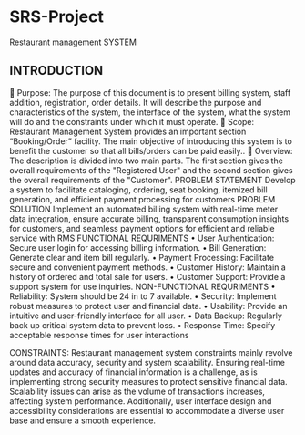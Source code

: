 # SRS-Project
Restaurant management SYSTEM

## INTRODUCTION
	Purpose:
The purpose of this document is to present billing system, staff addition, registration, order details. It will describe the purpose and characteristics of the system, the interface of the system, what the system will do and the constraints under which it must operate.
	Scope:
Restaurant Management System provides an important section “Booking/Order” facility. The main objective of introducing this system is to benefit the customer so that all bills/orders can be paid easily..
	Overview:
The description is divided into two main parts. The first section gives the overall requirements of the "Registered User" and the second section gives the overall requirements of the "Customer".
PROBLEM STATEMENT
Develop a system to facilitate cataloging, ordering, seat booking, itemized bill generation, and efficient payment processing for customers
PROBLEM SOLUTION
Implement an automated billing system with real-time meter data integration, ensure accurate billing, transparent consumption insights for customers, and seamless payment options for efficient and reliable service with RMS
FUNCTIONAL REQURIMENTS
•	User Authentication:
Secure user login for accessing billing information.
•	Bill Generation:
Generate clear and item bill regularly.
•	Payment Processing:
Facilitate secure and convenient payment methods.
•	Customer History:
Maintain a history of ordered and total sale for users.
•	Customer Support:
Provide a support system for use inquiries.
NON-FUNCTIONAL REQURIMENTS
•	Reliability:
System should be 24 in to 7 available.
•	Security:
Implement robust measures to protect user and financial data.
•	Usability:
Provide an intuitive and user-friendly interface for all user.
•	Data Backup:
Regularly back up critical system data to prevent loss.
•	Response Time:
Specify acceptable response times for user interactions

CONSTRAINTS:
Restaurant management system constraints mainly revolve around data accuracy, security and system scalability. Ensuring real-time updates and accuracy of financial information is a challenge, as is implementing strong security measures to protect sensitive financial data. Scalability issues can arise as the volume of transactions increases, affecting system performance. Additionally, user interface design and accessibility considerations are essential to accommodate a diverse user base and ensure a smooth experience.
